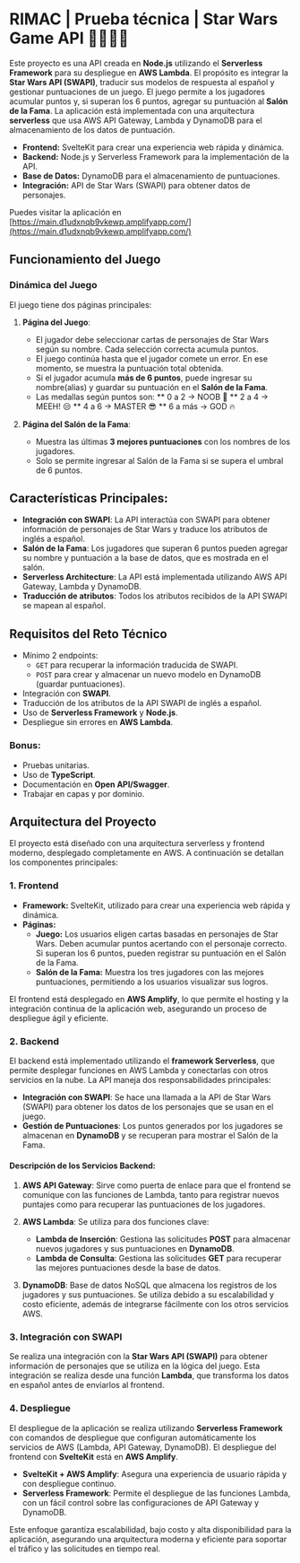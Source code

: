 # RIMAC | Prueba técnica | Star Wars Game API 👾🚀👩‍🚀

Este proyecto es una API creada en **Node.js** utilizando el **Serverless Framework** para su despliegue en **AWS Lambda**. El propósito es integrar la **Star Wars API (SWAPI)**, traducir sus modelos de respuesta al español y gestionar puntuaciones de un juego. El juego permite a los jugadores acumular puntos y, si superan los 6 puntos, agregar su puntuación al **Salón de la Fama**. La aplicación está implementada con una arquitectura **serverless** que usa AWS API Gateway, Lambda y DynamoDB para el almacenamiento de los datos de puntuación.

- **Frontend:** SvelteKit para crear una experiencia web rápida y dinámica.
- **Backend:** Node.js y Serverless Framework para la implementación de la API.
- **Base de Datos:** DynamoDB para el almacenamiento de puntuaciones.
- **Integración:** API de Star Wars (SWAPI) para obtener datos de personajes.

Puedes visitar la aplicación en [https://main.d1udxnqb9vkewp.amplifyapp.com/](https://main.d1udxnqb9vkewp.amplifyapp.com/)


## Funcionamiento del Juego

### Dinámica del Juego

El juego tiene dos páginas principales:

1. **Página del Juego**: 
   - El jugador debe seleccionar cartas de personajes de Star Wars según su nombre. Cada selección correcta acumula puntos.
   - El juego continúa hasta que el jugador comete un error. En ese momento, se muestra la puntuación total obtenida.
   - Si el jugador acumula **más de 6 puntos**, puede ingresar su nombre(alias) y guardar su puntuación en el **Salón de la 
   Fama**.
   - Las medallas según puntos son:
   ** 0 a 2 -> NOOB 🐣
   ** 2 a 4 -> MEEH! 😒
   ** 4 a 6 -> MASTER 😎
   ** 6 a más -> GOD 🔥

   
2. **Página del Salón de la Fama**:
   - Muestra las últimas **3 mejores puntuaciones** con los nombres de los jugadores.
   - Solo se permite ingresar al Salón de la Fama si se supera el umbral de 6 puntos.

## Características Principales:

- **Integración con SWAPI**: La API interactúa con SWAPI para obtener información de personajes de Star Wars y traduce los atributos de inglés a español.
- **Salón de la Fama**: Los jugadores que superan 6 puntos pueden agregar su nombre y puntuación a la base de datos, que es mostrada en el salón.
- **Serverless Architecture**: La API está implementada utilizando AWS API Gateway, Lambda y DynamoDB.
- **Traducción de atributos**: Todos los atributos recibidos de la API SWAPI se mapean al español.

## Requisitos del Reto Técnico

- Mínimo 2 endpoints: 
  - `GET` para recuperar la información traducida de SWAPI.
  - `POST` para crear y almacenar un nuevo modelo en DynamoDB (guardar puntuaciones).
- Integración con **SWAPI**.
- Traducción de los atributos de la API SWAPI de inglés a español.
- Uso de **Serverless Framework** y **Node.js**.
- Despliegue sin errores en **AWS Lambda**.
  
### Bonus:
- Pruebas unitarias.
- Uso de **TypeScript**.
- Documentación en **Open API/Swagger**.
- Trabajar en capas y por dominio.

## Arquitectura del Proyecto

El proyecto está diseñado con una arquitectura serverless y frontend moderno, desplegado completamente en AWS. A continuación se detallan los componentes principales:

### 1. Frontend

- **Framework:** SvelteKit, utilizado para crear una experiencia web rápida y dinámica.
- **Páginas:**
  - **Juego:** Los usuarios eligen cartas basadas en personajes de Star Wars. Deben acumular puntos acertando con el personaje correcto. Si superan los 6 puntos, pueden registrar su puntuación en el Salón de la Fama.
  - **Salón de la Fama:** Muestra los tres jugadores con las mejores puntuaciones, permitiendo a los usuarios visualizar sus logros.

El frontend está desplegado en **AWS Amplify**, lo que permite el hosting y la integración continua de la aplicación web, asegurando un proceso de despliegue ágil y eficiente.

### 2. Backend

El backend está implementado utilizando el **framework Serverless**, que permite desplegar funciones en AWS Lambda y conectarlas con otros servicios en la nube. La API maneja dos responsabilidades principales:

- **Integración con SWAPI**: Se hace una llamada a la API de Star Wars (SWAPI) para obtener los datos de los personajes que se usan en el juego.
- **Gestión de Puntuaciones**: Los puntos generados por los jugadores se almacenan en **DynamoDB** y se recuperan para mostrar el Salón de la Fama.

#### Descripción de los Servicios Backend:

1. **AWS API Gateway**: Sirve como puerta de enlace para que el frontend se comunique con las funciones de Lambda, tanto para registrar nuevos puntajes como para recuperar las puntuaciones de los jugadores.
   
2. **AWS Lambda**: Se utiliza para dos funciones clave:
   - **Lambda de Inserción**: Gestiona las solicitudes **POST** para almacenar nuevos jugadores y sus puntuaciones en **DynamoDB**.
   - **Lambda de Consulta**: Gestiona las solicitudes **GET** para recuperar las mejores puntuaciones desde la base de datos.

3. **DynamoDB**: Base de datos NoSQL que almacena los registros de los jugadores y sus puntuaciones. Se utiliza debido a su escalabilidad y costo eficiente, además de integrarse fácilmente con los otros servicios AWS.

### 3. Integración con SWAPI

Se realiza una integración con la **Star Wars API (SWAPI)** para obtener información de personajes que se utiliza en la lógica del juego. Esta integración se realiza desde una función **Lambda**, que transforma los datos en español antes de enviarlos al frontend.

### 4. Despliegue

El despliegue de la aplicación se realiza utilizando **Serverless Framework** con comandos de despliegue que configuran automáticamente los servicios de AWS (Lambda, API Gateway, DynamoDB). El despliegue del frontend con **SvelteKit** está en **AWS Amplify**.

- **SvelteKit + AWS Amplify**: Asegura una experiencia de usuario rápida y con despliegue continuo.
- **Serverless Framework**: Permite el despliegue de las funciones Lambda, con un fácil control sobre las configuraciones de API Gateway y DynamoDB.

Este enfoque garantiza escalabilidad, bajo costo y alta disponibilidad para la aplicación, asegurando una arquitectura moderna y eficiente para soportar el tráfico y las solicitudes en tiempo real.
